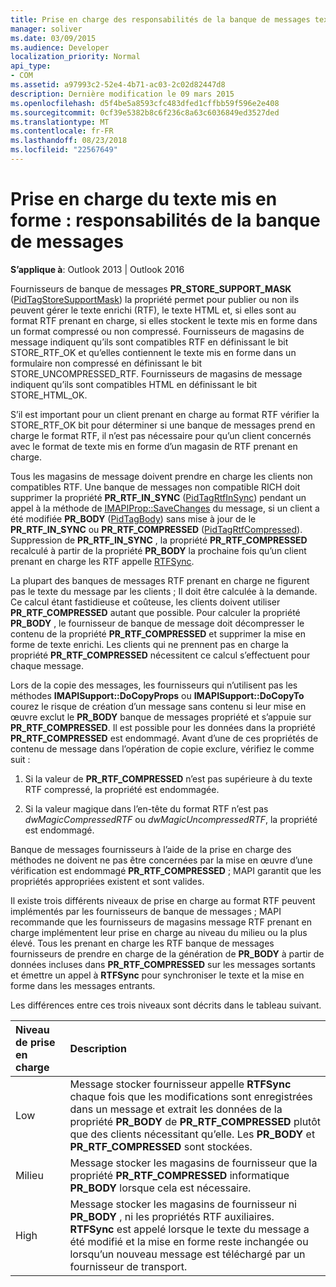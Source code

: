 ```yaml
---
title: Prise en charge des responsabilités de la banque de messages texte mis en forme
manager: soliver
ms.date: 03/09/2015
ms.audience: Developer
localization_priority: Normal
api_type:
- COM
ms.assetid: a97993c2-52e4-4b71-ac03-2c02d82447d8
description: Dernière modification le 09 mars 2015
ms.openlocfilehash: d5f4be5a8593cfc483dfed1cffbb59f596e2e408
ms.sourcegitcommit: 0cf39e5382b8c6f236c8a63c6036849ed3527ded
ms.translationtype: MT
ms.contentlocale: fr-FR
ms.lasthandoff: 08/23/2018
ms.locfileid: "22567649"
---
```

# <a name="supporting-formatted-text-message-store-responsibilities"></a>Prise en charge du texte mis en forme : responsabilités de la banque de messages

  
  
**S’applique à**: Outlook 2013 | Outlook 2016 
  
Fournisseurs de banque de messages **PR_STORE_SUPPORT_MASK** ([PidTagStoreSupportMask](pidtagstoresupportmask-canonical-property.md)) la propriété permet pour publier ou non ils peuvent gérer le texte enrichi (RTF), le texte HTML et, si elles sont au format RTF prenant en charge, si elles stockent le texte mis en forme dans un format compressé ou non compressé. Fournisseurs de magasins de message indiquent qu’ils sont compatibles RTF en définissant le bit STORE_RTF_OK et qu’elles contiennent le texte mis en forme dans un formulaire non compressé en définissant le bit STORE_UNCOMPRESSED_RTF. Fournisseurs de magasins de message indiquent qu’ils sont compatibles HTML en définissant le bit STORE_HTML_OK.
  
S’il est important pour un client prenant en charge au format RTF vérifier la STORE_RTF_OK bit pour déterminer si une banque de messages prend en charge le format RTF, il n’est pas nécessaire pour qu’un client concernés avec le format de texte mis en forme d’un magasin de RTF prenant en charge. 
  
Tous les magasins de message doivent prendre en charge les clients non compatibles RTF. Une banque de messages non compatible RICH doit supprimer la propriété **PR_RTF_IN_SYNC** ([PidTagRtfInSync](pidtagrtfinsync-canonical-property.md)) pendant un appel à la méthode de [IMAPIProp::SaveChanges](imapiprop-savechanges.md) du message, si un client a été modifiée **PR_BODY** ([PidTagBody](pidtagbody-canonical-property.md)) sans mise à jour de le **PR_RTF_IN_SYNC** ou **PR_RTF_COMPRESSED** ([PidTagRtfCompressed](pidtagrtfcompressed-canonical-property.md)). Suppression de **PR_RTF_IN_SYNC** , la propriété **PR_RTF_COMPRESSED** recalculé à partir de la propriété **PR_BODY** la prochaine fois qu’un client prenant en charge les RTF appelle [RTFSync](rtfsync.md). 
  
La plupart des banques de messages RTF prenant en charge ne figurent pas le texte du message par les clients ; Il doit être calculée à la demande. Ce calcul étant fastidieuse et coûteuse, les clients doivent utiliser **PR_RTF_COMPRESSED** autant que possible. Pour calculer la propriété **PR_BODY** , le fournisseur de banque de message doit décompresser le contenu de la propriété **PR_RTF_COMPRESSED** et supprimer la mise en forme de texte enrichi. Les clients qui ne prennent pas en charge la propriété **PR_RTF_COMPRESSED** nécessitent ce calcul s’effectuent pour chaque message. 
  
Lors de la copie des messages, les fournisseurs qui n’utilisent pas les méthodes **IMAPISupport::DoCopyProps** ou **IMAPISupport::DoCopyTo** courez le risque de création d’un message sans contenu si leur mise en œuvre exclut le **PR_BODY** banque de messages propriété et s’appuie sur **PR_RTF_COMPRESSED**. Il est possible pour les données dans la propriété **PR_RTF_COMPRESSED** est endommagé. Avant d’une de ces propriétés de contenu de message dans l’opération de copie exclure, vérifiez le comme suit : 
  
1. Si la valeur de **PR_RTF_COMPRESSED** n’est pas supérieure à du texte RTF compressé, la propriété est endommagée. 
    
2. Si la valeur magique dans l’en-tête du format RTF n’est pas _dwMagicCompressedRTF_ ou _dwMagicUncompressedRTF_, la propriété est endommagé.
    
Banque de messages fournisseurs à l’aide de la prise en charge des méthodes ne doivent ne pas être concernées par la mise en œuvre d’une vérification est endommagé **PR_RTF_COMPRESSED** ; MAPI garantit que les propriétés appropriées existent et sont valides. 
  
Il existe trois différents niveaux de prise en charge au format RTF peuvent implémentés par les fournisseurs de banque de messages ; MAPI recommande que les fournisseurs de magasins message RTF prenant en charge implémentent leur prise en charge au niveau du milieu ou la plus élevé. Tous les prenant en charge les RTF banque de messages fournisseurs de prendre en charge de la génération de **PR_BODY** à partir de données incluses dans **PR_RTF_COMPRESSED** sur les messages sortants et émettre un appel à **RTFSync** pour synchroniser le texte et la mise en forme dans les messages entrants. 
  
Les différences entre ces trois niveaux sont décrits dans le tableau suivant. 
  
|**Niveau de prise en charge**|**Description**|
|:-----|:-----|
|Low  <br/> |Message stocker fournisseur appelle **RTFSync** chaque fois que les modifications sont enregistrées dans un message et extrait les données de la propriété **PR_BODY** de **PR_RTF_COMPRESSED** plutôt que des clients nécessitant qu’elle. Les **PR_BODY** et **PR_RTF_COMPRESSED** sont stockées.  <br/> |
|Milieu  <br/> |Message stocker les magasins de fournisseur que la propriété **PR_RTF_COMPRESSED** informatique **PR_BODY** lorsque cela est nécessaire.  <br/> |
|High  <br/> |Message stocker les magasins de fournisseur ni **PR_BODY** , ni les propriétés RTF auxiliaires. **RTFSync** est appelé lorsque le texte du message a été modifié et la mise en forme reste inchangée ou lorsqu’un nouveau message est téléchargé par un fournisseur de transport.  <br/> |
   

